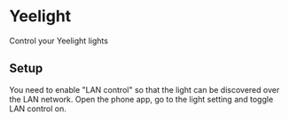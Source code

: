# Yeelight

Control your Yeelight lights

## Setup

You need to enable "LAN control" so that the light can be discovered over the LAN network. Open the phone app, go to the light setting and toggle LAN control on.